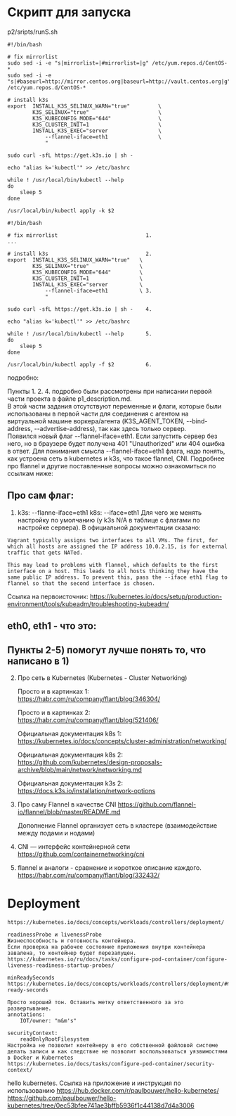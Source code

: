 # Скрипт для запуска

p2/sripts/runS.sh

```
#!/bin/bash

# fix mirrorlist
sudo sed -i -e "s|mirrorlist=|#mirrorlist=|g" /etc/yum.repos.d/CentOS-*
sudo sed -i -e "s|#baseurl=http://mirror.centos.org|baseurl=http://vault.centos.org|g" /etc/yum.repos.d/CentOS-*

# install k3s
export  INSTALL_K3S_SELINUX_WARN="true"         \
        K3S_SELINUX="true"                      \
        K3S_KUBECONFIG_MODE="644"               \
        K3S_CLUSTER_INIT=1                      \
        INSTALL_K3S_EXEC="server                \
            --flannel-iface=eth1                \
            "

sudo curl -sfL https://get.k3s.io | sh -

echo "alias k='kubectl'" >> /etc/bashrc

while ! /usr/local/bin/kubectl --help
do
    sleep 5
done

/usr/local/bin/kubectl apply -k $2
```


```
#!/bin/bash

# fix mirrorlist                            1.
...

# install k3s                               2.
export  INSTALL_K3S_SELINUX_WARN="true"   \
        K3S_SELINUX="true"                \
        K3S_KUBECONFIG_MODE="644"         \
        K3S_CLUSTER_INIT=1                \
        INSTALL_K3S_EXEC="server          \
            --flannel-iface=eth1          \ 3.
            "

sudo curl -sfL https://get.k3s.io | sh -    4.

echo "alias k='kubectl'" >> /etc/bashrc

while ! /usr/local/bin/kubectl --help       5.
do
    sleep 5
done

/usr/local/bin/kubectl apply -f $2          6.
```

подробно:

Пункты 1. 2. 4. подробно были рассмотрены при написании первой части проекта в файле p1_description.md.\
В этой части задания отсутствуют переменные и флаги, которые были использованы в первой части для соединения с агентом на виртуальной машине воркера/агента (K3S_AGENT_TOKEN,  --bind-address, --advertise-address), так как здесь только сервер.\
Появился новый флаг --flannel-iface=eth1.
Если запустить сервер без него, но в браузере будет получена 401 "Unauthorized" или 404 ошибка в ответ. Для понимания смысла --flannel-iface=eth1 флага, надо понять, как устроена сеть в kubernetes и k3s, что такое flannel, CNI. Подробнее про flannel и другие поставленные вопросы можно ознакомиться по ссылкам ниже:

## Про сам флаг:
1)  k3s: --flanne-iface=eth1
    k8s: --iface=eth1
    Для чего же менять настройку по умолчанию (у k3s N/A в таблице с флагами по настройке сервера). В официальной документации сказано:
```
Vagrant typically assigns two interfaces to all VMs. The first, for which all hosts are assigned the IP address 10.0.2.15, is for external traffic that gets NATed.

This may lead to problems with flannel, which defaults to the first interface on a host. This leads to all hosts thinking they have the same public IP address. To prevent this, pass the --iface eth1 flag to flannel so that the second interface is chosen.
```
Ссылка на первоисточник:
https://kubernetes.io/docs/setup/production-environment/tools/kubeadm/troubleshooting-kubeadm/

## eth0, eth1 - что это:
## Пункты 2-5) помогут лучше понять то, что написано в 1)

2)  Про сеть в Kubernetes (Kubernetes - Cluster Networking) 

    Просто и в картинках 1:                         \
https://habr.com/ru/company/flant/blog/346304/      

    Просто и в картинках 2:                         \
https://habr.com/ru/company/flant/blog/521406/      

    Официальная документация k8s 1:                     \
    https://kubernetes.io/docs/concepts/cluster-administration/networking/

    Официальная документация k8s 2:                     \
    https://github.com/kubernetes/design-proposals-archive/blob/main/network/networking.md

    Официальная документация k3s 2:                     \
    https://docs.k3s.io/installation/network-options

3)  Про саму Flannel в качестве CNI
    https://github.com/flannel-io/flannel/blob/master/README.md

    Дополнение Flannel организует сеть в кластере (взаимодействие между подами и нодами)

4)  CNI — интерфейс контейнерной сети
    https://github.com/containernetworking/cni

5)  flannel и аналоги - сравнение и короткое описание каждого.
    https://habr.com/ru/company/flant/blog/332432/


#  Deployment
    https://kubernetes.io/docs/concepts/workloads/controllers/deployment/

    readinessProbe и livenessProbe
    Жизнеспособность и готовность контейнера.
    Если проверка на рабочее состояние приложения внутри контейнера завалена, то контейнер будет перезапущен.
    https://kubernetes.io/ru/docs/tasks/configure-pod-container/configure-liveness-readiness-startup-probes/

    minReadySeconds
    https://kubernetes.io/docs/concepts/workloads/controllers/deployment/#min-ready-seconds

    Просто хороший тон. Оставить метку ответственного за это развертывание.
    annotations:
        IOT/owner: "m&m's"

    securityContext:
        readOnlyRootFilesystem
    Настройка не позволит контейнеру в его собственной файловой системе делать записи и как следствие не позволит воспользоваться уязвимостями в Docker и Kubernetes
    https://kubernetes.io/docs/tasks/configure-pod-container/security-context/

hello kubernetes. Ссылка на приложение и инструкция по использованию
https://hub.docker.com/r/paulbouwer/hello-kubernetes/
https://github.com/paulbouwer/hello-kubernetes/tree/0ec53bfee741ae3bffb5936f1c44138d7d4a3006